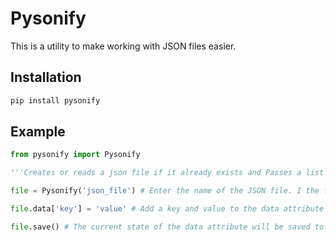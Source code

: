 # Pysonify

This is a utility to make working with JSON files easier.

## Installation
```py
pip install pysonify
```

## Example

```py
from pysonify import Pysonify

'''Creates or reads a json file if it already exists and Passes a list as the datatype. The default datatype is a dict'''

file = Pysonify('json_file') # Enter the name of the JSON file. I the file exists then the data attribute will be the contents of the file.

file.data['key'] = 'value' # Add a key and value to the data attribute

file.save() # The current state of the data attribute will be saved to JSON file

```